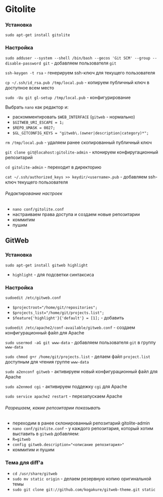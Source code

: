 Gitolite
==
### Установка
`sudo apt-get install gitolite`

### Настройка
`sudo adduser --system --shell /bin/bash --gecos 'Git SCM' --group --disable-password git` - добавляем пользователя `git`

`ssh-keygen -t rsa` - генерируем ssh-ключ для текущего пользователя

`cp ~/.ssh/id_rsa.pub /tmp/local.pub` - копируем публичный ключ в доступное всем место

`sudo -Uu git gl-setup /tmp/local.pub` - конфигурирование

Выбрать `nano` как редактор и:
* раскомментировать `$WEB_INTERFACE` (`gitweb` - нормально)
* `$GITWEB_URI_ESCAPE = 1;`
* `$REPO_UMASK = 0027;`
* `$GL_GITCONFIG_KEYS = "gitweb\.(owner|description|category)*";`

`rm /tmp/local.pub` - удаляем ранее скопированный публичный ключ

`git clone git@locahost:gitolite-admin` - клонируем конфиругационный репозитарий

`cd gitolite-admin` - переходит в директорию

`cat ~/.ssh/authorized_keys >> keydir/<username>.pub` - добавляем ssh-ключ текущего пользователя

###### Редактирование настроек
* `nano conf/gitolite.conf`
* настраиваем права доступа и создаем новые репозитарии
* коммитим
* пушим

GitWeb
--
### Установка
`sudo apt-get install gitweb highlight`
* `highlight` - для подсветки синтаксиса

### Настройка
`sudoedit /etc/gitweb.conf`

* `$projectroot="/home/git/repositories";`
* `$projects_list="/home/git/projects.list";`
* `$feature{'highlight'}{'default'} = [1];` - добавить

`sudoedit /etc/apache2/conf-available/gitweb.conf` - создаем конфигурационный файл для Apache

`sudo usermod -aG git www-data` - добавляем пользователя `git` в группу `www-data`

`sudo chmod g+r /home/git/projects.list` - делаем файл `project.list` доступным для чтения группе `www-data`

`sudo a2enconf gitweb` - активируем новый конфигурационный файл для Apache

`sudo a2enmod cgi` - активируем поддежку `cgi` для Apache

`sudo service apache2 restart` - перезапускаем Apache

###### Разрешаем, какие репозитарии показывать
* переходим в ранее склонированный репозитарий gitolite-admin
* `nano conf/gitolite.conf` - у каждого репозитария, который хотим выставить в `gitweb` добавляем:
 * `R=gitweb`
 * `config gitweb.description="<описание репозитария>"`
* коммитим и пушим

### Тема для diff'а
* `cd /usr/share/gitweb`
* `sudo mv static origin` - делаем резервную копию оригинальной темы
* `sudo git clone git://github.com/kogakure/gitweb-theme.git static`
